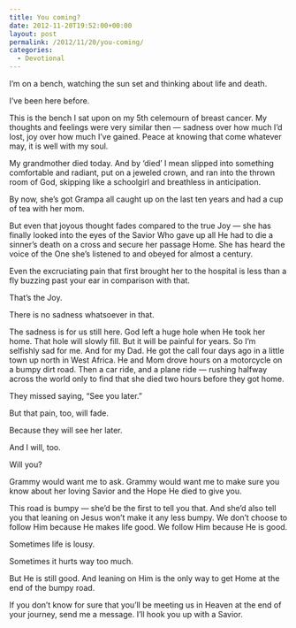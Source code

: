 ```yaml
---
title: You coming?
date: 2012-11-20T19:52:00+00:00
layout: post
permalink: /2012/11/20/you-coming/
categories:
  - Devotional
---
```

I&#8217;m on a bench, watching the sun set and thinking about life and death.
  
I&#8217;ve been here before.
  
This is the bench I sat upon on my 5th celemourn of breast cancer. My thoughts and feelings were very similar then &#8212; sadness over how much I&#8217;d lost, joy over how much I&#8217;ve gained. Peace at knowing that come whatever may, it is well with my soul.

My grandmother died today. And by &#8216;died&#8217; I mean slipped into something comfortable and radiant, put on a jeweled crown, and ran into the thrown room of God, skipping like a schoolgirl and breathless in anticipation.

By now, she&#8217;s got Grampa all caught up on the last ten years and had a cup of tea with her mom.
  
But even that joyous thought fades compared to the true Joy &#8212; she has finally looked into the eyes of the Savior Who gave up all He had to die a sinner&#8217;s death on a cross and secure her passage Home. She has heard the voice of the One she&#8217;s listened to and obeyed for almost a century.
  
Even the excruciating pain that first brought her to the hospital is less than a fly buzzing past your ear in comparison with that.
  
That&#8217;s the Joy.
  
There is no sadness whatsoever in that.

The sadness is for us still here. God left a huge hole when He took her home. That hole will slowly fill. But it will be painful for years. So I&#8217;m selfishly sad for me. And for my Dad. He got the call four days ago in a little town up north in West Africa. He and Mom drove hours on a motorcycle on a bumpy dirt road. Then a car ride, and a plane ride &#8212; rushing halfway across the world only to find that she died two hours before they got home.
  
They missed saying, &#8220;See you later.&#8221;
  
But that pain, too, will fade.
  
Because they will see her later.
  
And I will, too.
  
Will you?

Grammy would want me to ask. Grammy would want me to make sure you know about her loving Savior and the Hope He died to give you.
  
This road is bumpy &#8212; she&#8217;d be the first to tell you that. And she&#8217;d also tell you that leaning on Jesus won&#8217;t make it any less bumpy. We don&#8217;t choose to follow Him because He makes life good. We follow Him because He is good.
  
Sometimes life is lousy.
  
Sometimes it hurts way too much.
  
But He is still good. And leaning on Him is the only way to get Home at the end of the bumpy road.

If you don&#8217;t know for sure that you&#8217;ll be meeting us in Heaven at the end of your journey, send me a message. I&#8217;ll hook you up with a Savior.
